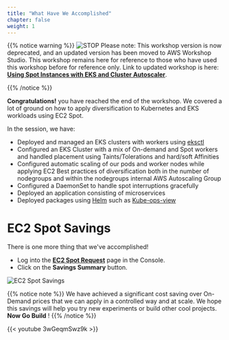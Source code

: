 ```yaml
---
title: "What Have We Accomplished"
chapter: false
weight: 1
---
```



{{% notice warning %}}
![STOP](../../images/stop_small.png)
Please note: This workshop version is now deprecated, and an updated version has been moved to AWS Workshop Studio. This workshop remains here for reference to those who have used this workshop before for reference only. Link to updated workshop is here: **[Using Spot Instances with EKS and Cluster Autoscaler](https://catalog.us-east-1.prod.workshops.aws/workshops/f2826b1b-f057-4782-bc49-91004eafd48f/en-US)**.

{{% /notice %}}


**Congratulations!** you have reached the end of the workshop. We covered a lot of ground on how to apply diversification to Kubernetes and EKS workloads using EC2 Spot.

In the session, we have:

- Deployed and managed an EKS clusters with workers using [eksctl](https://github.com/weaveworks/eksctl)
- Configured an EKS Cluster with a mix of On-demand and Spot workers and handled placement using Taints/Tolerations and hard/soft Affinities
- Configured automatic scaling of our pods and worker nodes while applying EC2 Best practices of diversification both in the number of nodegroups and within the nodegroups internal AWS Autoscaling Group 
- Configured a DaemonSet to handle spot interruptions gracefully
- Deployed an application consisting of microservices
- Deployed packages using [Helm](https://helm.sh/) such as [Kube-ops-view](https://github.com/hjacobs/kube-ops-view)

 
# EC2 Spot Savings 

There is one more thing that we've accomplished!

  * Log into the **[EC2 Spot Request](https://console.aws.amazon.com/ec2sp/v1/spot/home)** page in the Console.
  * Click on the **Savings Summary** button.

![EC2 Spot Savings](/images/spot_savings_summary.png)

{{% notice note %}}
We have achieved a significant cost saving over On-Demand prices that we can apply in a controlled way and at scale. We hope this savings will help you try new experiments or build other cool projects. **Now Go Build** !
{{% /notice %}}

{{< youtube 3wGeqmSwz9k >}}